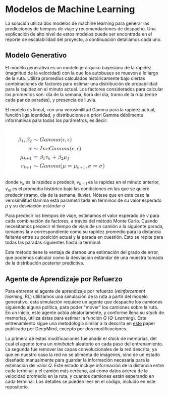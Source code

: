 # Modelos de Machine Learning

La solución utiliza dos modelos de machine learning para generar las predicciones de tiempos de viaje y recomendaciones de despacho. Una explicación de alto nivel de estos modelos puede ser encontrada en el reporte de escalabilidad del proyecto, a continuación detallamos cada uno.

## Modelo Generativo

El modelo generativo es un modelo jerárquico bayesiano de la rapidez (magnitud de la velocidad) con la que los autobuses se mueven a lo largo de la ruta. Utiliza promedios calculados históricamente bajo ciertas combinaciones de factores para estimar una distribución de probabilidad para la rapidez en el minuto actual. Los factores considerados para calcular los promedios son: día de la semana, hora del día, tramo de la ruta (entre cada par de paradas), y presencia de lluvia.

El modelo es lineal, con una verosimilitud Gamma para la rapidez actual, función liga identidad, y distribuciones a priori Gamma débilmente informativas para todos los parámetros, es decir:

![](images/generative_model.png)

donde $v_k$ es la rapidez a predecir, $v_{k-1}$ es la rapidez en el minuto anterior, $v_m$ es el promedio histórico bajo las condiciones en las que se quiere predecir (tramo, día de la semana, lluvia). Nótese que en este caso la verosimilitud Gamma está parametrizada en términos de su valor esperado $\mu$ y su desviación estándar $\sigma$

Para predecir los tiempos de viaje, estimamos el valor esperado de $v$ para cada combinación de factores, a través del método Monte Carlo. Cuando necesitamos predecir el tiempo de viaje de un camión a la siguiente parada, tomamos la $v$ correspondiente como su rapidez promedio para la distancia faltante entre su posición actual y la parada en cuestión. Esto se repite para todas las paradas siguientes hasta la terminal.

Este método tiene la ventaja de darnos una estimación del grado de error, que podemos calcular como la desviación estándar de una muestra tomada de la distribución posterior predictiva.

## Agente de Aprendizaje por Refuerzo

Para entrenar el agente de aprendizaje por refuerzo (_reinforcement learning_, RL) utilizamos una simulación de la ruta a partir del modelo generativo, esta simulación requiere un agente que despache los camiones siguiendo alguna política, para poder "mover" los camiones sobre la ruta. En un inicio, este agente actúa aleatoriamente, y conforme llena su _stack_ de memorias, utiliza éstas para estimar la función $Q$ (_Q-Learning_). Este entrenamiento sigue una metodología similar a la descrita en [este](https://arxiv.org/pdf/1312.5602v1.pdf) paper publicado por DeepMind, excepto por dos modificaciones.

La primera de estas modificaciones fue añadir el _stack_ de memorias, del cual el agente toma un _minibatch_ aleatorio en cada paso del entrenamiento. La segunda fue remover las capas convolucionales de la red descrita, ya que en nuestro caso la red no se alimenta de imágenes, sino de un estado diseñado manualmente para guardar la información necesaria para la estimación del valor $Q$. Este estado incluye información de la distancia entre cada terminal y el camión más cercano, así como datos acerca de la velocidad promedio en la ruta, y cuantos camiones están esperando en cada terminal. Los detalles se pueden leer en el código, incluido en este repositorio.
